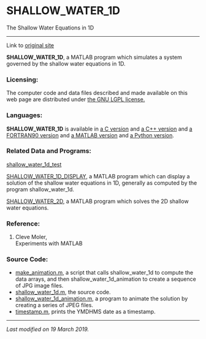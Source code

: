 # SHALLOW_WATER_1D  
The Shallow Water Equations in 1D

----------

Link to [original site](https://people.sc.fsu.edu/~jburkardt/m_src/shallow_water_1d/shallow_water_1d.html)

**SHALLOW_WATER_1D**, a MATLAB program which simulates a system governed by the shallow water equations in 1D.

### Licensing:

The computer code and data files described and made available on this web page are distributed under  [the GNU LGPL license.](https://www.gnu.org/licenses/lgpl-3.0.en.html)

### Languages:

**SHALLOW_WATER_1D**  is available in  [a C version](https://people.sc.fsu.edu/~jburkardt/c_src/shallow_water_1d/shallow_water_1d.html)  and  [a C++ version](https://people.sc.fsu.edu/~jburkardt/cpp_src/shallow_water_1d/shallow_water_1d.html)  and  [a FORTRAN90 version](https://people.sc.fsu.edu/~jburkardt/f_src/shallow_water_1d/shallow_water_1d.html)  and  [a MATLAB version](https://people.sc.fsu.edu/~jburkardt/m_src/shallow_water_1d/shallow_water_1d.html)  and  [a Python version](https://people.sc.fsu.edu/~jburkardt/py_src/shallow_water_1d/shallow_water_1d.html).

### Related Data and Programs:

[shallow_water_1d_test](https://people.sc.fsu.edu/~jburkardt/m_src/shallow_water_1d_test/shallow_water_1d_test.html)

[SHALLOW_WATER_1D_DISPLAY](https://people.sc.fsu.edu/~jburkardt/m_src/shallow_water_1d_display/shallow_water_1d_display.html), a MATLAB program which can display a solution of the shallow water equations in 1D, generally as computed by the program shallow_water_1d.

[SHALLOW_WATER_2D](https://people.sc.fsu.edu/~jburkardt/m_src/shallow_water_2d/shallow_water_2d.html), a MATLAB program which solves the 2D shallow water equations.

### Reference:

1.  Cleve Moler,  
    Experiments with MATLAB

### Source Code:

-   [make_animation.m](https://people.sc.fsu.edu/~jburkardt/m_src/shallow_water_1d/make_animation.m), a script that calls shallow_water_1d to compute the data arrays, and then shallow_water_1d_animation to create a sequence of JPG image files.
-   [shallow_water_1d.m](https://people.sc.fsu.edu/~jburkardt/m_src/shallow_water_1d/shallow_water_1d.m), the source code.
-   [shallow_water_1d_animation.m](https://people.sc.fsu.edu/~jburkardt/m_src/shallow_water_1d/shallow_water_1d_animation.m), a program to animate the solution by creating a series of JPEG files.
-   [timestamp.m](https://people.sc.fsu.edu/~jburkardt/m_src/shallow_water_1d/timestamp.m), prints the YMDHMS date as a timestamp.

----------

_Last modified on 19 March 2019._